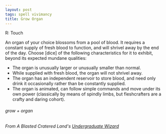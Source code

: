 ```yaml
---
layout: post
tags: spell vivimancy
title: Grow Organ
---
```

R: Touch

An organ of your choice blossoms from a pool of blood. It requires a constant supply of fresh blood to function, and will shrivel away by the end of the day. Choose [dice] of the following characteristics for it to exhibit, beyond its expected mundane qualities:

- The organ is unusually larger or unusually smaller than normal.
- While supplied with fresh blood, the organ will not shrivel away.
- The organ has an independent reservoir to store blood, and need only drink it occasionally rather than be constantly supplied.
- The organ is animated, can follow simple commands and move under its own power (classically by means of spindly limbs, but fleshcrafters are a crafty and daring cohort).

###### grow + organ
###### From A Blasted Cratered Land's [Undergraduate Wizard](https://crateredland.blogspot.com/2021/06/wizard-colleges-imply-wizard.html)
